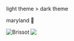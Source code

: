 light theme > dark theme

maryland 🐢
<!---
Brissot/Brissot is a ✨ special ✨ repository because its `README.md` (this file) appears on your GitHub profile.
You can click the Preview link to take a look at your changes.
--->
<p><img align="left" src="https://github-readme-stats.vercel.app/api/top-langs?username=Brissot&theme=solarized-light&show_icons=true&locale=en&layout=compact&hide_border=true" alt="Brissot" /></p>
<!---
<p>&nbsp;<img align="center" src="https://github-readme-stats.vercel.app/api?username=brissot&show_icons=true&locale=en" alt="brissot" /></p>
--->
<p><img align="left" src="https://github-readme-streak-stats.herokuapp.com?user=Brissot&theme=solarized-light&hide_border=true" /></p>
